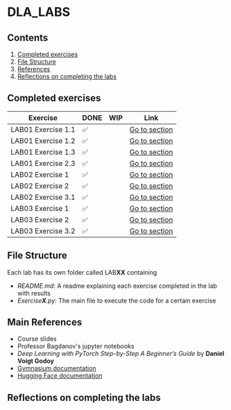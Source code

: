 # DLA_LABS

## Contents

1. [Completed exercises](#completed-exercises)
2. [File Structure](#file-structure)
3. [References](#main-references)
4. [Reflections on completing the labs](#reflections-on-completing-the-labs)

## Completed exercises

|  Exercise   | DONE  | WIP | Link |
|-----|---|---|---|
| LAB01 Exercise 1.1 | ✅ | | [Go to section](LAB01/README.md#exercise-11---simple-mlp)|
| LAB01 Exercise 1.2 | ✅ | | [Go to section](LAB01/README.md#exercise-12---mlp--residual-connections)|
| LAB01 Exercise 1.3 | ✅ | |[Go to section](LAB01/README.md#exercise-13---cnn)|
| LAB01 Exercise 2.3 | ✅ |  |[Go to section](LAB01/README.md#exercise-23---explain-the-predictions-of-a-cnn)|
| LAB02 Exercise 1 | ✅  |  |[Go to section](LAB02/README.md)|
| LAB02 Exercise 2 | ✅  |  |[Go to section](LAB02/README.md)|
| LAB02 Exercise 3.1 | ✅  |  |[Go to section](LAB02/README.md)|
| LAB03 Exercise 1 | ✅ |  |[Go to section](LAB03/README.md)|
| LAB03 Exercise 2 | ✅ |  |[Go to section](LAB03/README.md)|
| LAB03 Exercise 3.2 | ✅ |  |[Go to section](LAB03/README.md)|

## File Structure

Each lab has its own folder called LAB**XX** containing

- _README.md_: A readme explaining each exercise completed in the lab with results
- _Exercise**X**.py_: The main file to execute the code for a certain exercise

## Main References

- Course slides
- Professor Bagdanov's jupyter notebooks
- _Deep Learning with PyTorch Step-by-Step A Beginner’s Guide_ by **Daniel
Voigt Godoy**
- [Gymnasium documentation](https://gymnasium.farama.org)
- [Hugging Face documentation](https://huggingface.co/docs)

## Reflections on completing the labs
